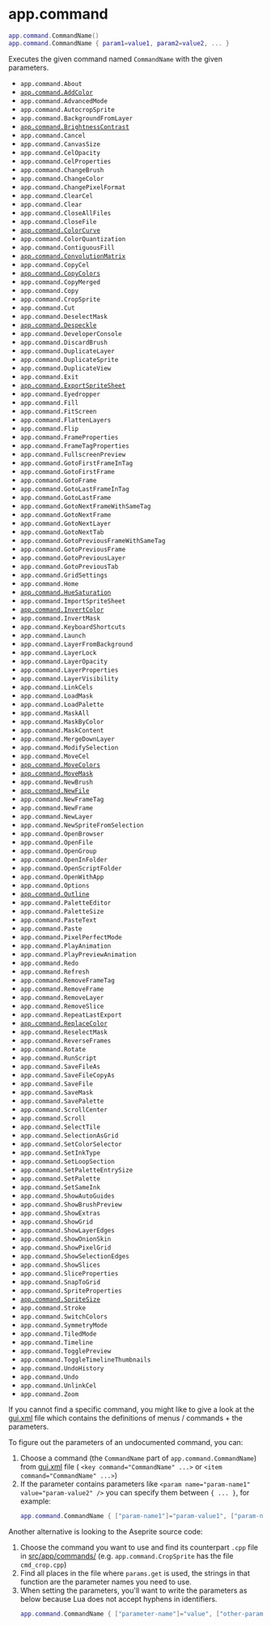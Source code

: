# app.command

```lua
app.command.CommandName()
app.command.CommandName { param1=value1, param2=value2, ... }
```

Executes the given command named `CommandName` with the given
parameters.

* `app.command.About`
* [`app.command.AddColor`](command/AddColor.md#addcolor)
* `app.command.AdvancedMode`
* `app.command.AutocropSprite`
* `app.command.BackgroundFromLayer`
* [`app.command.BrightnessContrast`](command/BrightnessContrast.md#brightnesscontrast)
* `app.command.Cancel`
* `app.command.CanvasSize`
* `app.command.CelOpacity`
* `app.command.CelProperties`
* `app.command.ChangeBrush`
* `app.command.ChangeColor`
* `app.command.ChangePixelFormat`
* `app.command.ClearCel`
* `app.command.Clear`
* `app.command.CloseAllFiles`
* `app.command.CloseFile`
* [`app.command.ColorCurve`](command/ColorCurve.md#colorcurve)
* `app.command.ColorQuantization`
* `app.command.ContiguousFill`
* [`app.command.ConvolutionMatrix`](command/ConvolutionMatrix.md#convolutionmatrix)
* `app.command.CopyCel`
* [`app.command.CopyColors`](command/CopyColors.md#copycolors)
* `app.command.CopyMerged`
* `app.command.Copy`
* `app.command.CropSprite`
* `app.command.Cut`
* `app.command.DeselectMask`
* [`app.command.Despeckle`](command/Despeckle.md#despeckle)
* `app.command.DeveloperConsole`
* `app.command.DiscardBrush`
* `app.command.DuplicateLayer`
* `app.command.DuplicateSprite`
* `app.command.DuplicateView`
* `app.command.Exit`
* [`app.command.ExportSpriteSheet`](command/ExportSpriteSheet.md#exportspritesheet)
* `app.command.Eyedropper`
* `app.command.Fill`
* `app.command.FitScreen`
* `app.command.FlattenLayers`
* `app.command.Flip`
* `app.command.FrameProperties`
* `app.command.FrameTagProperties`
* `app.command.FullscreenPreview`
* `app.command.GotoFirstFrameInTag`
* `app.command.GotoFirstFrame`
* `app.command.GotoFrame`
* `app.command.GotoLastFrameInTag`
* `app.command.GotoLastFrame`
* `app.command.GotoNextFrameWithSameTag`
* `app.command.GotoNextFrame`
* `app.command.GotoNextLayer`
* `app.command.GotoNextTab`
* `app.command.GotoPreviousFrameWithSameTag`
* `app.command.GotoPreviousFrame`
* `app.command.GotoPreviousLayer`
* `app.command.GotoPreviousTab`
* `app.command.GridSettings`
* `app.command.Home`
* [`app.command.HueSaturation`](command/HueSaturation.md#huesaturation)
* `app.command.ImportSpriteSheet`
* [`app.command.InvertColor`](command/InvertColor.md#invertcolor)
* `app.command.InvertMask`
* `app.command.KeyboardShortcuts`
* `app.command.Launch`
* `app.command.LayerFromBackground`
* `app.command.LayerLock`
* `app.command.LayerOpacity`
* `app.command.LayerProperties`
* `app.command.LayerVisibility`
* `app.command.LinkCels`
* `app.command.LoadMask`
* `app.command.LoadPalette`
* `app.command.MaskAll`
* `app.command.MaskByColor`
* `app.command.MaskContent`
* `app.command.MergeDownLayer`
* `app.command.ModifySelection`
* `app.command.MoveCel`
* [`app.command.MoveColors`](command/MoveColors.md#movecolors)
* [`app.command.MoveMask`](command/MoveMask.md#movemask)
* `app.command.NewBrush`
* [`app.command.NewFile`](command/NewFile.md#newfile)
* `app.command.NewFrameTag`
* `app.command.NewFrame`
* `app.command.NewLayer`
* `app.command.NewSpriteFromSelection`
* `app.command.OpenBrowser`
* `app.command.OpenFile`
* `app.command.OpenGroup`
* `app.command.OpenInFolder`
* `app.command.OpenScriptFolder`
* `app.command.OpenWithApp`
* `app.command.Options`
* [`app.command.Outline`](command/Outline.md#outline)
* `app.command.PaletteEditor`
* `app.command.PaletteSize`
* `app.command.PasteText`
* `app.command.Paste`
* `app.command.PixelPerfectMode`
* `app.command.PlayAnimation`
* `app.command.PlayPreviewAnimation`
* `app.command.Redo`
* `app.command.Refresh`
* `app.command.RemoveFrameTag`
* `app.command.RemoveFrame`
* `app.command.RemoveLayer`
* `app.command.RemoveSlice`
* `app.command.RepeatLastExport`
* [`app.command.ReplaceColor`](command/ReplaceColor.md#replacecolor)
* `app.command.ReselectMask`
* `app.command.ReverseFrames`
* `app.command.Rotate`
* `app.command.RunScript`
* `app.command.SaveFileAs`
* `app.command.SaveFileCopyAs`
* `app.command.SaveFile`
* `app.command.SaveMask`
* `app.command.SavePalette`
* `app.command.ScrollCenter`
* `app.command.Scroll`
* `app.command.SelectTile`
* `app.command.SelectionAsGrid`
* `app.command.SetColorSelector`
* `app.command.SetInkType`
* `app.command.SetLoopSection`
* `app.command.SetPaletteEntrySize`
* `app.command.SetPalette`
* `app.command.SetSameInk`
* `app.command.ShowAutoGuides`
* `app.command.ShowBrushPreview`
* `app.command.ShowExtras`
* `app.command.ShowGrid`
* `app.command.ShowLayerEdges`
* `app.command.ShowOnionSkin`
* `app.command.ShowPixelGrid`
* `app.command.ShowSelectionEdges`
* `app.command.ShowSlices`
* `app.command.SliceProperties`
* `app.command.SnapToGrid`
* `app.command.SpriteProperties`
* [`app.command.SpriteSize`](command/SpriteSize.md)
* `app.command.Stroke`
* `app.command.SwitchColors`
* `app.command.SymmetryMode`
* `app.command.TiledMode`
* `app.command.Timeline`
* `app.command.TogglePreview`
* `app.command.ToggleTimelineThumbnails`
* `app.command.UndoHistory`
* `app.command.Undo`
* `app.command.UnlinkCel`
* `app.command.Zoom`

If you cannot find a specific command, you might like to give a look at the
[gui.xml](https://github.com/aseprite/aseprite/blob/master/data/gui.xml)
file which contains the definitions of menus / commands + the parameters.

To figure out the parameters of an undocumented command, you can:

1. Choose a command (the `CommandName` part of `app.command.CommandName`) from
   [gui.xml](https://github.com/aseprite/aseprite/blob/master/data/gui.xml) file
   ( `<key command="CommandName" ...>` or `<item command="CommandName" ...>`)
1. If the parameter contains parameters like `<param name="param-name1" value="param-value2" />`
   you can specify them between `{ ... }`, for example:
   ```lua
   app.command.CommandName { ["param-name1"]="param-value1", ["param-name2"]="param-value2" }
   ```

Another alternative is looking to the Aseprite source code:

1. Choose the command you want to use and find its counterpart `.cpp` file
   in [src/app/commands/](https://github.com/aseprite/aseprite/tree/master/src/app/commands)
   (e.g. `app.command.CropSprite` has the file `cmd_crop.cpp`)
1. Find all places in the file where `params.get` is used, the strings
   in that function are the parameter names you need to use.
1. When setting the parameters, you'll want to write the parameters as
   below because Lua does not accept hyphens in identifiers.
   ```lua
   app.command.CommandName { ["parameter-name"]="value", ["other-parameter-name"]="otherValue" }
   ```

